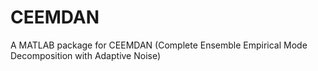 # CEEMDAN
A MATLAB package for CEEMDAN (Complete Ensemble Empirical Mode Decomposition with Adaptive Noise)
